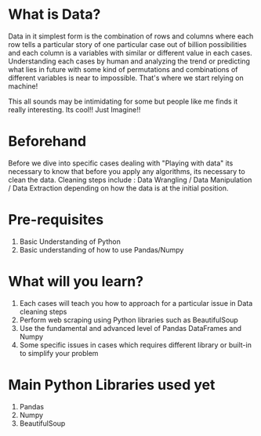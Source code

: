 # What is Data?
Data in it simplest form is the combination of rows and columns where each row tells a particular story of one particular case out of billion possibilities and each column is a variables with similar or different value in each cases. Understanding each cases by human and analyzing the trend or predicting what lies in future with some kind of permutations and combinations of different variables is near to impossible. That's where we start relying on machine!

This all sounds may be intimidating for some but people like me finds it really interesting. Its cool!! Just Imagine!!

# Beforehand
Before we dive into specific cases dealing with "Playing with data" its necessary to know that before you apply any algorithms, its necessary to clean the data. Cleaning steps include : Data Wrangling / Data Manipulation / Data Extraction depending on how the data is at the initial position.

# Pre-requisites
1. Basic Understanding of Python
2. Basic understanding of how to use Pandas/Numpy

# What will you learn?
1. Each cases will teach you how to approach for a particular issue in Data cleaning steps
2. Perform web scraping using Python libraries such as BeautifulSoup
3. Use the fundamental and advanced level of Pandas DataFrames and Numpy
4. Some specific issues in cases which requires different library or built-in to simplify your problem

# Main Python Libraries used yet
1. Pandas
2. Numpy
3. BeautifulSoup
